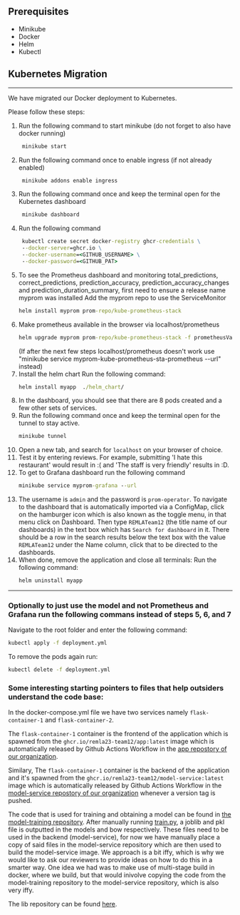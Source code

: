 ## Prerequisites

- Minikube
- Docker
- Helm
- Kubectl

## Kubernetes Migration
---
We have migrated our Docker deployment to Kubernetes.

Please follow these steps:
1. Run the  following command to start minikube (do not forget to also have docker running)
   ```bat
    minikube start
    ```
2. Run the following command once to enable ingress (if not already enabled)
   ```bat
    minikube addons enable ingress
    ```
3. Run the following command once and keep the terminal open for the Kubernetes dashboard
   ```bat
    minikube dashboard
    ```
4. Run the following command
   ```bat
    kubectl create secret docker-registry ghcr-credentials \
    --docker-server=ghcr.io \
    --docker-username=<GITHUB_USERNAME> \
    --docker-password=<GITHUB_PAT>
    ```
5. To see the Prometheus dashboard and monitoring total_predictions, correct_predictions, prediction_accuracy, prediction_accuracy_changes and prediction_duration_summary, first need to ensure a release name myprom was installed
    Add the myprom repo to use the ServiceMonitor
    ```bat
    helm install myprom prom-repo/kube-prometheus-stack   
    ```
6. Make prometheus available in the browser via localhost/prometheus
    ```bat
    helm upgrade myprom prom-repo/kube-prometheus-stack -f prometheusValues.yaml
    ```
    (If after the next few steps localhost/prometheus doesn't work use "minikube service myprom-kube-prometheus-sta-prometheus --url" instead)
7. Install the helm chart
    Run the following command:
    ```bat
    helm install myapp  ./helm_chart/
    ```
7. In the dashboard, you should see that there are 8 pods created and a few other sets of services.
8. Run the following command once and keep the terminal open for the tunnel to stay active.
    ```bat
    minikube tunnel
    ```
9. Open a new tab, and search for `localhost` on your browser of choice.
10. Test it by entering reviews. For example, submitting 'I hate this restaurant' would result in :( and 'The staff is very friendly' results in :D.
11. To get to Grafana dashboard run the following command
    ```bat
    minikube service myprom-grafana --url
    ```
12. The username is `admin` and the password is `prom-operator`. To navigate to the dashboard that is automatically imported via a ConfigMap, click on the hamburger icon which is also known as the toggle menu, in that menu click on Dashboard. Then type `REMLATeam12` (the title name of our dashboards) in the text box which has `Search for dashboard` in it. There should be a row in the search results below the text box with the value `REMLATeam12` under the Name column, click that to be directed to the dashboards.
13. When done, remove the application and close all terminals: 
    Run the following command:
    ```bat
    helm uninstall myapp
    ```
---

### Optionally to just use the model and not Prometheus and Grafana run the following commans instead of steps 5, 6, and 7
   Navigate to the root folder and enter the following command:
```bat
kubectl apply -f deployment.yml
```

To remove the pods again run:
 ```bat
 kubectl delete -f deployment.yml
 ```

### Some interesting starting pointers to files that help outsiders understand the code base:
In the docker-compose.yml file we have two services namely `flask-container-1` and `flask-container-2`. 

The `flask-container-1` container is the frontend of the application which is spawned from the `ghcr.io/remla23-team12/app:latest` image which is automatically released by Github Actions Workflow in the [app repostory of our organization](https://github.com/remla23-team12/app).

Similary, The `flask-container-1` container is the backend of the application and it's spawned from the `ghcr.io/remla23-team12/model-service:latest` image which is automatically released by Github Actions Workflow in the [model-service repostory of our organization](https://github.com/remla23-team12/model-service) whenever a version tag is pushed.

The code that is used for training and obtaining a model can be found in [the model-training repository](https://github.com/remla23-team12/model-training). After manually running [train.py](https://github.com/remla23-team12/model-training/blob/main/train.py), a joblib and pkl file is outputted in the models and bow respectively. These files need to be used in the backend (model-service), for now we have manually place a copy of said files in the model-service repository which are then used to build the model-service image. We approach is a bit iffy, which is why we would like to ask our reviewers to provide ideas on how to do this in a smarter way. One idea we had was to make use of multi-stage build in docker, where we build, but that would inivolve copying the code from the model-training repository to the model-service repository, which is also very iffy.

The lib repository can be found [here](https://github.com/remla23-team12/lib).

